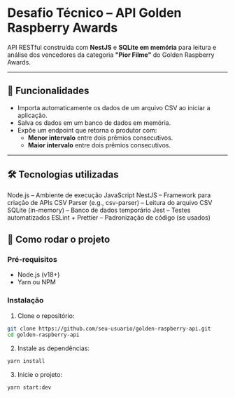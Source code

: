 # Desafio Técnico – API Golden Raspberry Awards

API RESTful construída com **NestJS** e **SQLite em memória** para leitura e análise dos vencedores da categoria **"Pior Filme"** do Golden Raspberry Awards.

---

## 📌 Funcionalidades

- Importa automaticamente os dados de um arquivo CSV ao iniciar a aplicação.
- Salva os dados em um banco de dados em memória.
- Expõe um endpoint que retorna o produtor com:
  - **Menor intervalo** entre dois prêmios consecutivos.
  - **Maior intervalo** entre dois prêmios consecutivos.

---

## 🛠 Tecnologias utilizadas
Node.js – Ambiente de execução JavaScript
NestJS – Framework para criação de APIs
CSV Parser (e.g., csv-parser) – Leitura do arquivo CSV
SQLite (in-memory) – Banco de dados temporário
Jest – Testes automatizados
ESLint + Prettier – Padronização de código (se usados)

## 🚀 Como rodar o projeto

### Pré-requisitos

- Node.js (v18+)
- Yarn ou NPM

### Instalação

1. Clone o repositório:

```bash
git clone https://github.com/seu-usuario/golden-raspberry-api.git
cd golden-raspberry-api
```

2. Instale as dependências:

```bash
yarn install
```

3. Inicie o projeto:

```bash
yarn start:dev
```
